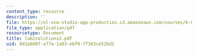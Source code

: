 ```yaml
---
content_type: resource
description: ''
file: https://ol-ocw-studio-app-production.s3.amazonaws.com/courses/6-071j-introduction-to-electronics-signals-and-measurement-spring-2006/0d1a0d8fa77a1a03ebf97f343ce52bd2_lab2solutions2.pdf
file_type: application/pdf
resourcetype: Document
title: lab2solutions2.pdf
uid: 0d1a0d8f-a77a-1a03-ebf9-7f343ce52bd2
---
```

